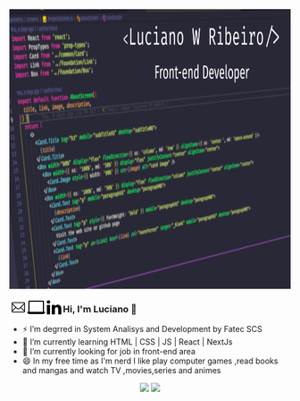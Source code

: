 <img src="./assets/capaGithub.png" height="500px"/>

<a href="mailto:lucianowribeiro@gmail.com"><img align="left" witdh="32px" src="./assets/1814108-32.png"/> 
<a href="https://portifolio-lucianowribeiro.vercel.app/"><img align="left" witdh="32px" src="./assets/2205216-32.png"/></a>
<a href="https://www.linkedin.com/in/lucianowribeiro/"><img align="left" witdh="32px" src="./assets/367593-32.png"/></a>

<h3> Hi, I'm Luciano 👋</h3>

- ⚡ I’m degrred in System Analisys and Development by Fatec SCS
- 💬 I’m currently learning HTML | CSS | JS | React | NextJs
- 🔭 I’m currently looking for job in front-end area
- 😄 In my free time as I'm nerd I like play computer games ,read books and mangas and watch TV ,movies,series and animes

<p align="center">
  <img height="200px" src="https://github-readme-stats.vercel.app/api?username=lucianowribeiro&show_icons=true&theme=dracula"/>
  <img height="200px" src="https://github-readme-stats.vercel.app/api/top-langs/?username=lucianowribeiro&theme=dracula&layout=compact"/>
</p>
